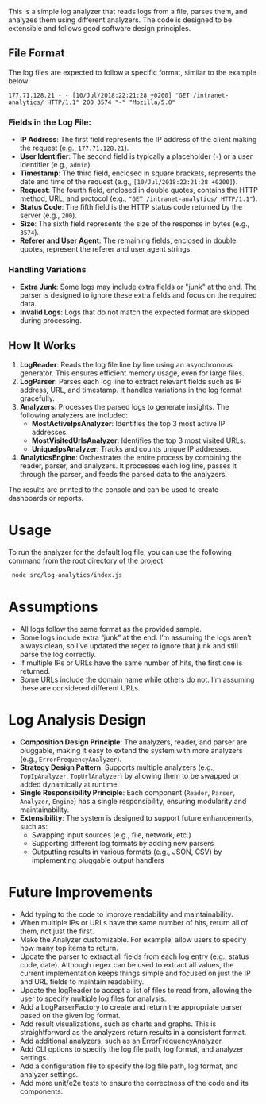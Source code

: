 This is a simple log analyzer that reads logs from a file, parses them, and analyzes them using different analyzers. The code is designed to be extensible and follows good software design principles.

## File Format
The log files are expected to follow a specific format, similar to the example below:
```
177.71.128.21 - - [10/Jul/2018:22:21:28 +0200] "GET /intranet-analytics/ HTTP/1.1" 200 3574 "-" "Mozilla/5.0"
```
### Fields in the Log File:
- **IP Address**: The first field represents the IP address of the client making the request (e.g., `177.71.128.21`).
- **User Identifier**: The second field is typically a placeholder (`-`) or a user identifier (e.g., `admin`).
- **Timestamp**: The third field, enclosed in square brackets, represents the date and time of the request (e.g., `[10/Jul/2018:22:21:28 +0200]`).
- **Request**: The fourth field, enclosed in double quotes, contains the HTTP method, URL, and protocol (e.g., `"GET /intranet-analytics/ HTTP/1.1"`).
- **Status Code**: The fifth field is the HTTP status code returned by the server (e.g., `200`).
- **Size**: The sixth field represents the size of the response in bytes (e.g., `3574`).
- **Referer and User Agent**: The remaining fields, enclosed in double quotes, represent the referer and user agent strings.

### Handling Variations
- **Extra Junk**: Some logs may include extra fields or "junk" at the end. The parser is designed to ignore these extra fields and focus on the required data.
- **Invalid Logs**: Logs that do not match the expected format are skipped during processing.

## How It Works
1. **LogReader**: Reads the log file line by line using an asynchronous generator. This ensures efficient memory usage, even for large files.
2. **LogParser**: Parses each log line to extract relevant fields such as IP address, URL, and timestamp. It handles variations in the log format gracefully.
3. **Analyzers**: Processes the parsed logs to generate insights. The following analyzers are included:
   - **MostActiveIpsAnalyzer**: Identifies the top 3 most active IP addresses.
   - **MostVisitedUrlsAnalyzer**: Identifies the top 3 most visited URLs.
   - **UniqueIpsAnalyzer**: Tracks and counts unique IP addresses.
4. **AnalyticsEngine**: Orchestrates the entire process by combining the reader, parser, and analyzers. It processes each log line, passes it through the parser, and feeds the parsed data to the analyzers.

The results are printed to the console and can be used to create dashboards or reports.

# Usage
To run the analyzer for the default log file, you can use the following command from the root directory of the project:
```bash
 node src/log-analytics/index.js
```

# Assumptions
- All logs follow the same format as the provided sample.
- Some logs include extra “junk” at the end. I’m assuming the logs aren’t always clean, so I’ve updated the regex to ignore that junk and still parse the log correctly.
- If multiple IPs or URLs have the same number of hits, the first one is returned.	
- Some URLs include the domain name while others do not. I’m assuming these are considered different URLs.

# Log Analysis Design
- **Composition Design Principle**: The analyzers, reader, and parser are pluggable, making it easy to extend the system with more analyzers (e.g., `ErrorFrequencyAnalyzer`).
- **Strategy Design Pattern**: Supports multiple analyzers (e.g., `TopIpAnalyzer`, `TopUrlAnalyzer`) by allowing them to be swapped or added dynamically at runtime.
- **Single Responsibility Principle**: Each component (`Reader`, `Parser`, `Analyzer`, `Engine`) has a single responsibility, ensuring modularity and maintainability.
- **Extensibility**: The system is designed to support future enhancements, such as:
   - Swapping input sources (e.g., file, network, etc.)
   - Supporting different log formats by adding new parsers
   - Outputting results in various formats (e.g., JSON, CSV) by implementing pluggable output handlers

# Future Improvements
- Add typing to the code to improve readability and maintainability.
- When multiple IPs or URLs have the same number of hits, return all of them, not just the first.
- Make the Analyzer customizable. For example, allow users to specify how many top items to return.
- Update the parser to extract all fields from each log entry (e.g., status code, date). Although regex can be used to extract all values, the current implementation keeps things simple and focused on just the IP and URL fields to maintain readability.
- Update the logReader to accept a list of files to read from, allowing the user to specify multiple log files for analysis.
- Add a LogParserFactory to create and return the appropriate parser based on the given log format.
- Add result visualizations, such as charts and graphs. This is straightforward as the analyzers return results in a consistent format.
- Add additional analyzers, such as an ErrorFrequencyAnalyzer.
- Add CLI options to specify the log file path, log format, and analyzer settings.
- Add a configuration file to specify the log file path, log format, and analyzer settings.
- Add more unit/e2e tests to ensure the correctness of the code and its components.
